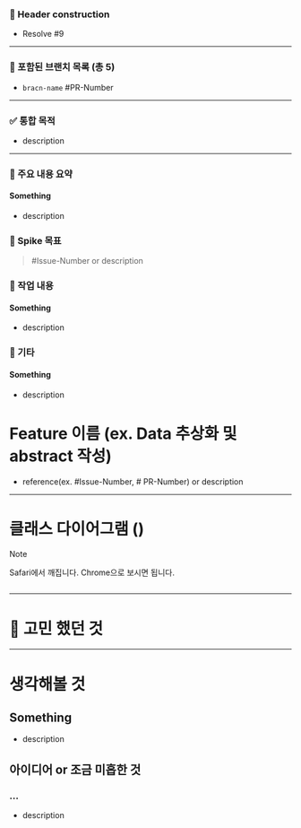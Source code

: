 <!-------------------------- Group Spike Root -------------------------->

<!-- Title: [Spike] issueX descrition -->
<!-- Label: Group spike -->


### 🌲 Header construction
- Resolve #9
---
### 🧩 포함된 브랜치 목록 (총 5)
- `bracn-name` #PR-Number
---
### ✅ 통합 목적
- description
---
### 🔎 주요 내용 요약

#### Something
- description

<!-------------------------- Individual Spike -------------------------->

<!-- Title: [Spike] issueX descrition -->
<!-- Label: Group Spike or Individual spike-->

### 🧪 Spike 목표
> #Issue-Number or description

### 🔨 작업 내용
#### Something
- description

### 🧹 기타
#### Something
- description


<!-------------------------- Feature -------------------------->

<!-- Title: [Feature] description -->
<!-- Label: enhancement -->
# Feature 이름 (ex. Data 추상화 및 abstract 작성)
- reference(ex. #Issue-Number, # PR-Number) or description

<!-- # Custom 항목 -->
---
# 클래스 다이어그램 ()
>[!note]
> Safari에서 깨집니다. Chrome으로 보시면 됩니다.
```mermaid

```
---
# 🤔 고민 했던 것

---
# 생각해볼 것
## Something
- description
## 아이디어 or 조금 미흡한 것
### ...
- description

